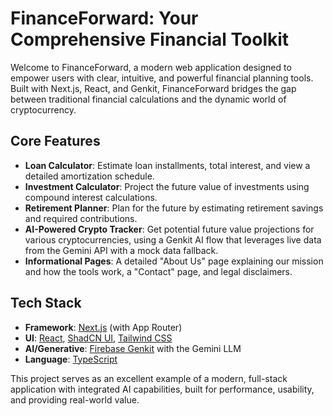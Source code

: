# FinanceForward: Your Comprehensive Financial Toolkit

Welcome to FinanceForward, a modern web application designed to empower users with clear, intuitive, and powerful financial planning tools. Built with Next.js, React, and Genkit, FinanceForward bridges the gap between traditional financial calculations and the dynamic world of cryptocurrency.

## Core Features

- **Loan Calculator**: Estimate loan installments, total interest, and view a detailed amortization schedule.
- **Investment Calculator**: Project the future value of investments using compound interest calculations.
- **Retirement Planner**: Plan for the future by estimating retirement savings and required contributions.
- **AI-Powered Crypto Tracker**: Get potential future value projections for various cryptocurrencies, using a Genkit AI flow that leverages live data from the Gemini API with a mock data fallback.
- **Informational Pages**: A detailed "About Us" page explaining our mission and how the tools work, a "Contact" page, and legal disclaimers.

## Tech Stack

- **Framework**: [Next.js](https://nextjs.org/) (with App Router)
- **UI**: [React](https://react.dev/), [ShadCN UI](https://ui.shadcn.com/), [Tailwind CSS](https://tailwindcss.com/)
- **AI/Generative**: [Firebase Genkit](https://firebase.google.com/docs/genkit) with the Gemini LLM
- **Language**: [TypeScript](https://www.typescriptlang.org/)

This project serves as an excellent example of a modern, full-stack application with integrated AI capabilities, built for performance, usability, and providing real-world value.
